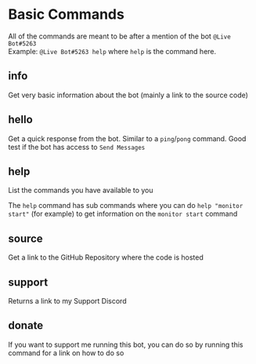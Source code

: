 # Basic Commands

All of the commands are meant to be after a mention of the bot `@Live Bot#5263`   
Example: `@Live Bot#5263 help` where `help` is the command here.

## info

Get very basic information about the bot \(mainly a link to the source code\)

## hello

Get a quick response from the bot. Similar to a `ping`/`pong` command. Good test if the bot has access to `Send Messages`

## help

List the commands you have available to you

The `help` command has sub commands where you can do `help "monitor start"` \(for example\) to get information on the `monitor start` command

## source

Get a link to the GitHub Repository where the code is hosted

## support

Returns a link to my Support Discord

## donate

If you want to support me running this bot, you can do so by running this command for a link on how to do so



